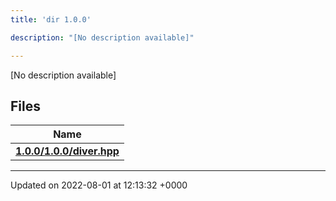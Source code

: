 ```yaml
---
title: 'dir 1.0.0'

description: "[No description available]"

---
```







[No description available]

## Files

| Name           |
| -------------- |
| **[1.0.0/1.0.0/diver.hpp](/documentation/code/files/1_80_80_2diver_8hpp/#file-1.0.0/diver.hpp)**  |






-------------------------------

Updated on 2022-08-01 at 12:13:32 +0000
